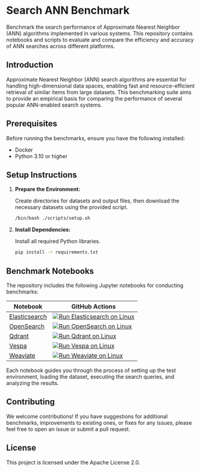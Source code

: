 # Search ANN Benchmark

Benchmark the search performance of Approximate Nearest Neighbor (ANN) algorithms implemented in various systems.
This repository contains notebooks and scripts to evaluate and compare the efficiency and accuracy of ANN searches across different platforms.

## Introduction

Approximate Nearest Neighbor (ANN) search algorithms are essential for handling high-dimensional data spaces, enabling fast and resource-efficient retrieval of similar items from large datasets.
This benchmarking suite aims to provide an empirical basis for comparing the performance of several popular ANN-enabled search systems.

## Prerequisites

Before running the benchmarks, ensure you have the following installed:

- Docker
- Python 3.10 or higher

## Setup Instructions

1. **Prepare the Environment:**

    Create directories for datasets and output files, then download the necessary datasets using the provided script.

    ```bash
    /bin/bash ./scripts/setup.sh
    ```

2. **Install Dependencies:**

    Install all required Python libraries.

    ```bash
    pip install -r requirements.txt
    ```

## Benchmark Notebooks

The repository includes the following Jupyter notebooks for conducting benchmarks:

| Notebook                                 | GitHub Actions                                                                                                                                                                                                                          |
|------------------------------------------|-----------------------------------------------------------------------------------------------------------------------------------------------------------------------------------------------------------------------------------------|
| [Elasticsearch](run-elasticsearch.ipynb) | [![Run Elasticsearch on Linux](https://github.com/marevol/search-ann-benchmark/actions/workflows/run-elasticsearch-linux.yml/badge.svg)](https://github.com/marevol/search-ann-benchmark/actions/workflows/run-elasticsearch-linux.yml) |
| [OpenSearch](run-opensearch.ipynb)       | [![Run OpenSearch on Linux](https://github.com/marevol/search-ann-benchmark/actions/workflows/run-opensearch-linux.yml/badge.svg)](https://github.com/marevol/search-ann-benchmark/actions/workflows/run-opensearch-linux.yml)          |
| [Qdrant](run-qdrant.ipynb)               | [![Run Qdrant on Linux](https://github.com/marevol/search-ann-benchmark/actions/workflows/run-qdrant-linux.yml/badge.svg)](https://github.com/marevol/search-ann-benchmark/actions/workflows/run-qdrant-linux.yml)                      |
| [Vespa](run-vespa.ipynb)                 | [![Run Vespa on Linux](https://github.com/marevol/search-ann-benchmark/actions/workflows/run-vespa-linux.yml/badge.svg)](https://github.com/marevol/search-ann-benchmark/actions/workflows/run-vespa-linux.yml)                         |
| [Weaviate](run-weaviate.ipynb)           | [![Run Weaviate on Linux](https://github.com/marevol/search-ann-benchmark/actions/workflows/run-weaviate-linux.yml/badge.svg)](https://github.com/marevol/search-ann-benchmark/actions/workflows/run-weaviate-linux.yml)                |

Each notebook guides you through the process of setting up the test environment, loading the dataset, executing the search queries, and analyzing the results.

## Contributing

We welcome contributions!
If you have suggestions for additional benchmarks, improvements to existing ones, or fixes for any issues, please feel free to open an issue or submit a pull request.

## License

This project is licensed under the Apache License 2.0.

